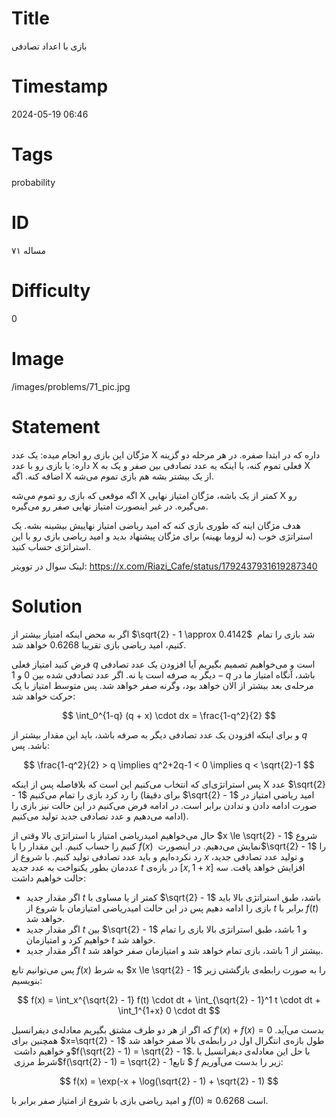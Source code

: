 # Title
بازی با اعداد تصادفی
# Timestamp
2024-05-19 06:46
# Tags
probability
# ID
مساله ۷۱
# Difficulty
0
# Image
/images/problems/71_pic.jpg
# Statement
مژگان این بازی رو انجام میده: یک عدد X داره که در ابتدا صفره. در هر مرحله دو گزینه داره: یا بازی رو با عدد X فعلی تموم کنه، یا اینکه یه عدد تصادفی بین صفر و یک به X اضافه کنه. اگه X از یک بیشتر بشه هم بازی تموم می‌شه.

اگه موقعی که بازی رو تموم می‌شه X کمتر از یک باشه، مژگان امتیاز نهایی X رو می‌گیره. در غیر اینصورت امتیاز نهایی صفر رو می‌گیره.

هدف مژگان اینه که طوری بازی کنه که امید ریاضی امتیاز نهاییش بیشینه بشه. یک استراتژی خوب (نه لزوما بهینه) برای مژگان پیشنهاد بدید و امید ریاضی بازی رو با این استراتژی حساب کنید.

لینک سوال در توویتر: https://x.com/Riazi_Cafe/status/1792437931619287340

# Solution
اگر به محض اینکه امتیاز بیشتر از 
$\sqrt{2} - 1 \approx 0.4142$
‎ شد بازی را تمام کنیم، امید ریاضی بازی تقریبا $0.6268$ خواهد شد.

فرض کنید امتیاز فعلی $q$ است و می‌خواهیم تصمیم بگیریم آیا افزودن یک عدد تصادفی دیگر به صرفه است یا نه. اگر عدد تصادفی شده بین $0$ و $1-q$ باشد، آنگاه امتیاز ما در مرحله‌ی بعد بیشتر از الان خواهد بود، وگرنه صفر خواهد شد. پس متوسط امتیاز با یک حرکت خواهد شد:

$$
\int_0^{1-q} (q + x) \cdot dx = \frac{1-q^2}{2}
$$

و برای اینکه افزودن یک عدد تصادفی دیگر به صرفه باشد، باید این مقدار بیشتر از $q$ باشد. پس:

$$
\frac{1-q^2}{2} > q \implies q^2+2q-1 < 0 \implies q < \sqrt{2}-1
$$

پس استراتژی‌ای که انتخاب می‌کنیم این است که بلافاصله پس از اینکه X عدد $\sqrt{2} - 1$ را رد کرد بازی را تمام می‌کنیم (برای دقیقا $\sqrt{2} - 1$ امید ریاضی امتیاز در صورت ادامه دادن و ندادن برابر است. در ادامه فرض می‌کنیم در این حالت نیز بازی را ادامه می‌دهیم و عدد تصادفی جدید تولید می‌کنیم).

حال می‌خواهیم امیدریاضی امتیاز با استراتژی بالا وقتی از $x \le \sqrt{2} - 1‏$‎ شروع کنیم را حساب کنیم. این مقدار را با $f(x)$ نمایش می‌دهیم. در اینصورت ‏$‎\sqrt{2} - 1‏$‎ را رد نکرده‌ایم و باید عدد تصادفی تولید کنیم. با شروع از $x$ و تولید عدد تصادفی جدید، عددمان بطور یکنواخت به عدد جدید $t$ در بازه‌ی $[x, 1+x]$ افزایش خواهد یافت. سه حالت خواهیم داشت:

* اگر مقدار جدید $t$ کمتر از یا مساوی با $\sqrt{2} - 1‏$‎ باشد، طبق استراتژی بالا باید بازی را ادامه دهیم پس در این حالت امیدریاضی امتیازمان با شروع از $t$ برابر با $f(t)$ خواهد شد.
* اگر مقدار جدید $t$ بین $\sqrt{2} - 1$ و $1$ باشد، طبق استراتژی بالا بازی را تمام خواهیم کرد و امتیازمان $t$ خواهد شد.
* اگر مقدار جدید $t$ بیشتر از $1$ باشد، بازی تمام خواهد شد و امتیازمان صفر خواهد شد.

پس می‌توانیم تابع $f(x)$ به شرط $x \le \sqrt{2} - 1‏$‎ را به صورت رابطه‌ی بازگشتی زیر بنویسیم:

$$
f(x) = \int_x^{\sqrt{2} - 1} f(t) \cdot dt + \int_{\sqrt{2} - 1}^1 t \cdot dt + \int_1^{1+x} 0 \cdot dt
$$

که اگر از هر دو طرف مشتق بگیریم معادله‌ی  دیفرانسیل $f'(x) + f(x) = 0‏$‎ بدست می‌آید. همچنین برای $x=\sqrt{2} - 1‏$‎ طول بازه‌ی انتگرال اول در رابطه‌ی بالا صفر خواهد شد و خواهیم داشت ‏$‎f(\sqrt{2} - 1) = \sqrt{2} - 1‏$.‎ با حل این معادله‌ی دیفرانسیل با شرط مرزی  ‏$‎f(\sqrt{2} - 1) = \sqrt{2} - 1‏$ تابع $f$ زیر را بدست می‌آوریم:

$$
f(x) = \exp(-x + \log(\sqrt{2} - 1) + \sqrt{2} - 1)
$$

و امید ریاضی بازی با شروع از امتیاز صفر برابر با $f(0) \approx 0.6268‏$‎ است.

